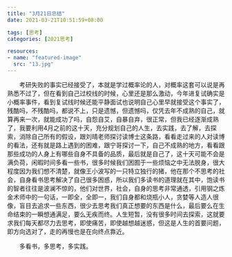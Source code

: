 ```yaml
---
title: "3月21日总结"
date: 2021-03-21T10:51:59+08:00

tags: [思考]
categories: [2021思考]

resources:
- name: "featured-image"
  src: "13.jpg"
---
```


<!--more-->	

&emsp;&emsp;考研失败的事实已经接受了，本就是学过概率论的人，对概率这套可以说是再熟悉不过了，但在看到自己过校线的时候，心里还是那么激动，今年进复试确实是小概率事件，看到复试线时候还能平静面试也说明自己心里早就接受这个事实了，残酷吗，不残酷吗，都说不上，只是遗憾，但遗憾吗，仅凭去年不成熟的自己，就算再来一次，就能成功了吗，自怨自艾，自暴自弃，很正常，但我已经逐渐成熟了，我要利用4月之前的这十天，充分规划自己的人生，去实践，去了解，去探索，消除自己所有的假设，跟刘晴老师探讨读博士这条路，看看走过来的人对读博的看法，还有就是路上遇到的困难，跟宁哥探讨一下，自己不成熟的地方，看看跟那些成功的人身上有哪些自身不具备的品质，最后就是自己了，这十天可能不会是满负荷，闲暇时间多看一些书，很多时候我们困囿于一些烦恼之中无法脱身，很大程度因为我们想不清楚，就像王小波写的一只特立独行的猪，他在那个不思考的社会，自身看书思考解决了自己很多困惑，所以我们多读书的道理就在其中，饱读书的智者往往是波澜不惊的，他们对世界，社会，自身的思考非常通透，引用钢之炼金术师中的一句话，一即全，全即一，我们自身都和烧瓶小人，贪婪等人造人很像，盲目去追求一些东西，很少去思考我们真正想要的东西是什么，最后要么在生命结束的一瞬想通满足，要么无疾而终。人生短暂，没有很多时间去探索，这就要求我们每天都尽力去思考，即使痛苦，即使越想越迷惑，但这是人生的首要问题，即方向选对了，走的再慢也是在向终点靠近。

　　多看书，多思考，多实践。